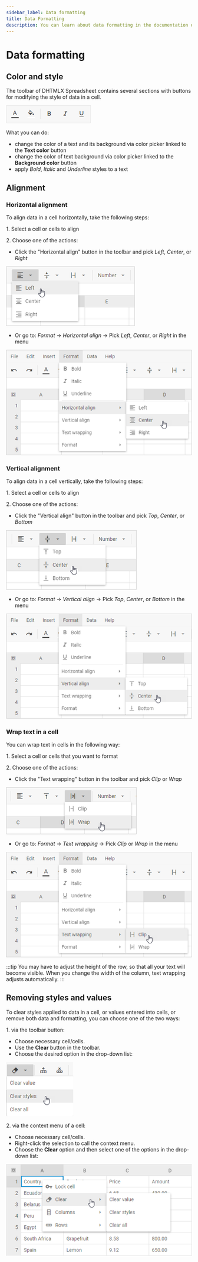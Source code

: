 ```yaml
---
sidebar_label: Data formatting
title: Data Formatting
description: You can learn about data formatting in the documentation of the DHTMLX JavaScript Spreadsheet library. Browse developer guides and API reference, try out code examples and live demos, and download a free 30-day evaluation version of DHTMLX Spreadsheet.
---
```


# Data formatting

## Color and style

The toolbar of DHTMLX Spreadsheet contains several sections with buttons for modifying the style of data in a cell.

![Color](assets/color.png)

What you can do:

- change the color of a text and its background via color picker linked to the **Text color** button
- change the color of text background via color picker linked to the **Background color** button
- apply *Bold*, *Italic* and *Underline* styles to a text

## Alignment

### Horizontal alignment

To align data in a cell horizontally, take the following steps:

1\. Select a cell or cells to align

2\. Choose one of the actions:

- Click the "Horizontal align" button in the toolbar and pick *Left*, *Center*, or *Right*

![Alignment](assets/align.png)

- Or go to: *Format* -> *Horizontal align* -> Pick *Left*, *Center*, or *Right* in the menu

![Horizontal alignment](assets/horizontal_alignment.png)

### Vertical alignment

To align data in a cell vertically, take the following steps:

1\. Select a cell or cells to align

2\. Choose one of the actions:

- Click the "Vertical align" button in the toolbar and pick *Top*, *Center*, or *Bottom* 

![Vertical alignment](assets/vertical_align.png)

- Or go to: *Format* -> *Vertical align* -> Pick *Top*, *Center*, or *Bottom* in the menu
 
![Vertical alignment](assets/vertical_alignment.png)

### Wrap text in a cell

You can wrap text in cells in the following way:

1\. Select a cell or cells that you want to format

2\. Choose one of the actions:

- Click the "Text wrapping" button in the toolbar and pick *Clip* or *Wrap*

![Wrap text](assets/wrap.png)

- Or go to: *Format* -> *Text wrapping* -> Pick *Clip* or *Wrap* in the menu

![Wrap text](assets/text_wrapping.png)

:::tip
You may have to adjust the height of the row, so that all your text will become visible. When you change the width of the column, text wrapping adjusts automatically.
:::

## Removing styles and values

To clear styles applied to data in a cell, or values entered into cells, or remove both data and formatting, you can choose one of the two ways:

1\. via the toolbar button:

- Choose necessary cell/cells.
- Use the **Clear** button in the toolbar.
- Choose the desired option in the drop-down list:

![Clear button](assets/clear_button.png)

2\. via the context menu of a cell:

- Choose necessary cell/cells.
- Right-click the selection to call the context menu.
- Choose the **Clear** option and then select one of the options in the drop-down list:

![Clear option](assets/clear_option.png)

